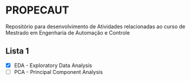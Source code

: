 # PROPECAUT
Repositório para desenvolvimento de Atividades relacionadas ao curso de Mestrado em Engenharia de Automação e Controle

## Lista 1
- [x] EDA - Exploratory Data Analysis
- [ ] PCA - Principal Component Analysis